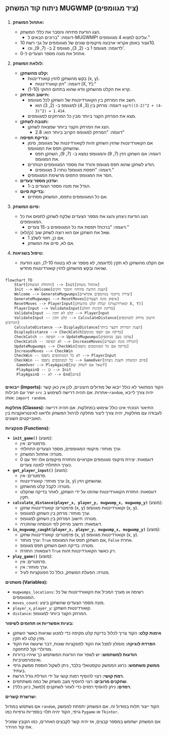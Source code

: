 ## ניתוח קוד המשחק MUGWMP (ציד מגוומפים)

### <algorithm>

1.  **אתחול המשחק:**
    *   הצג הודעת פתיחה והסבר את כללי המשחק.
        *   דוגמה: "ברוכים הבאים ל-MUGWMP! עליכם למצוא 4 מגווומפים."
    *   צור באופן אקראי ארבעה מיקומים שונים של מגווומפים על גבי רשת 10x10.
        *   לדוגמה: מגוומפ 1 ב- (2, 3), מגוומפ 2 ב- (7, 9), וכו'.
    *   אתחל את מונה מספר הצעדים ל-0.

2.  **לולאת המשחק:**
    *   **קלט מהשחקן:**
        *   בקש מהשחקן להזין קואורדינטות (x, y).
            *   דוגמה: "הזן קואורדינטות (X, Y):"
        *   קרא את הקלט מהשחקן וודא שהוא בתחום החוקי (1-10).
    *   **חישוב המרחק:**
        *   חשב את המרחק בין הקואורדינטות של השחקן לכל מגווומפ.
            *   דוגמה: מרחק בין (3, 4) למגוומפ ב- (2, 3) הוא `sqrt((3-2)^2 + (4-3)^2) = 1.414`.
        *   מצא את המרחק הקצר ביותר מבין כל המרחקים למגוומפים.
    *   **תגובה לשחקן:**
        *   הצג את המרחק הקצר ביותר שמצאת לשחקן.
            *   דוגמה: "המרחק למגוומפ הקרוב ביותר הוא: 2.8"
    *   **בדיקת תפיסה:**
        *   אם הקואורדינטות שהזין השחקן זהות לקואורדינטות של מגווומפ, סימן שהשחקן תפס את המגווומפ.
            *   דוגמה: אם השחקן הזין (7, 9) והמגוומפ נמצא ב- (7, 9), השחקן תפס את המגוומפ.
        *   הודע לשחקן שהוא תפס מגוומפ והורד את מספר המגווומפים הנותרים.
            *   דוגמה: "תפסת מגוומפ! נותרו 3 מגוומפים."
        *   הסר את המגוומפ התפוס מרשימת המגוומפים.
    *   **עדכון מספר צעדים:**
        *   הגדל את מונה מספר הצעדים ב-1.
    *   **בדיקת סיום:**
        *   אם כל המגווומפים נתפסו, המשחק מסתיים.

3.  **סיום המשחק:**
    *   הצג הודעת ניצחון והצג את מספר הצעדים שלקח לשחקן לתפוס את כל המגווומפים.
        *   דוגמה: "ברכות! תפסת את כל המגוומפים ב-15 צעדים."
    *   שאל את השחקן אם הוא רוצה לשחק שוב (כן/לא).
        *   אם כן, חזור לשלב 1.
        *   אם לא, סיים את המשחק.

4.  **טיפול בשגיאות:**
    *   אם הקלט מהשחקן לא תקין (לדוגמה, לא מספר או לא בטווח 1-10), הצג הודעת שגיאה ובקש מהשחקן להזין קואורדינטות מחדש.

### <mermaid>

```mermaid
flowchart TD
    Start[התחלת המשחק] --> Init[אתחול משחק]
    Init --> Welcome[הצגת הודעת פתיחה והסבר חוקים]
    Welcome --> GenerateMugwumps[יצירת מיקומי מגווומפים אקראיים]
    GenerateMugwumps --> ResetMoves[איפוס מונה הצעדים]
    ResetMoves --> PlayerInput[קבלת קלט מהשחקן (קואורדינטות X, Y)]
    PlayerInput --> ValidateInput[בדיקת תקינות הקלט]
    ValidateInput -- קלט לא תקין --> PlayerInput
    ValidateInput -- קלט תקין --> CalculateDistance[חישוב מרחק למגוומפים הקרובים]
    CalculateDistance --> DisplayDistance[הצגת המרחק הקצר ביותר]
    DisplayDistance --> CheckCatch[בדיקה אם תפסו מגוומפ]
    CheckCatch -- תפיסה --> UpdateMugwumps[עדכון מצב מגוומפים]
    CheckCatch -- לא תפיסה --> IncreaseMoves[הגדלת מונה הצעדים]
    UpdateMugwumps --> CheckWin[בדיקה אם כל המגוומפים נתפסו]
    IncreaseMoves --> CheckWin
    CheckWin -- לא כל המגווומפים נתפסו --> PlayerInput
    CheckWin -- כל המגוומפים נתפסו --> GameOver[סיום המשחק והצגת ניצחון]
     GameOver --> PlayAgainQ[שאל אם לשחק שוב?]
     PlayAgainQ -- כן --> Init
     PlayAgainQ -- לא --> End[סיום]
```

### <explanation>

**ייבואים (Imports):**
הקוד המתואר לא כולל ייבוא של מודולים חיצוניים, לכן אין כאן קשר ישיר עם חבילות `src` אחרות. אם תהיה דרישה לשימוש ב-`random`, יהיה צורך לייבא אותו: `import random`.

**מחלקות (Classes):**
התיאור הנוכחי אינו כולל שימוש במחלקות. אם תהיה דרישה לעבודה עם מחלקות, יהיה צורך ליצור מחלקה לניהול המשחק ולדאוג לאינטראקציות בין האובייקטים השונים.

**פונקציות (Functions):**

*   **`init_game()`** (מוצע):
    *   פרמטרים: אין.
    *   ערך מוחזר: מיקומי המגוומפים, מספר הצעדים התחלתי.
    *   מטרה: אתחול המשחק.
    *   דוגמאות: יצירת מיקומי מגוומפים אקראיים והחזרת מיקומים אלו יחד עם 0 כערך התחלתי למונה צעדים.
*   **`get_player_input()`** (מוצע):
    *   פרמטרים: אין.
    *   ערך מוחזר: קואורדינטות (x, y) שהשחקן הזין.
    *   מטרה: לקבל קלט מהשחקן.
    *   דוגמאות: החזרת הקואורדינטות שהוזנו על ידי השחקן, לאחר בדיקה שהקלט תקין.
*   **`calculate_distance(player_x, player_y, mugwump_x, mugwump_y)`** (מוצע):
    *   פרמטרים: קואורדינטות שחקן (x, y) וקואורדינטות מגווומפ (x, y).
    *   ערך מוחזר: מרחק בין השחקן למגוומפ.
    *   מטרה: חישוב המרחק בין השחקן למגוומפ.
    *   דוגמאות: חישוב מרחק לפי הנוסחה שהוזכרה.
*   **`is_mugwump_caught(player_x, player_y, mugwump_x, mugwump_y)`** (מוצע):
    *   פרמטרים: קואורדינטות שחקן (x, y) וקואורדינטות מגווומפ (x, y).
    *   ערך מוחזר: `True` אם השחקן תפס את המגוומפ, `False` אחרת.
    *   מטרה: בדיקה האם השחקן תפס מגוומפ.
    *   דוגמאות: החזרת `True` רק כאשר הקואורדינטות זהות.
*   **`play_game()`** (מוצע):
    *   פרמטרים: אין.
    *   ערך מוחזר: אין.
    *   מטרה: הפעלת המשחק, כולל כל הפונקציות לעיל.

**משתנים (Variables):**

*   `mugwumps_locations`: רשימה או מערך המכיל את הקואורדינטות של כל המגווומפים.
*   `moves_count`: מונה מספר הצעדים שהשחקן ביצע.
*   `player_x`, `player_y`: קואורדינטות השחקן.
*   `distance`: המרחק הקצר ביותר למגוומפ.

**בעיות אפשריות או תחומים לשיפור:**

*   **אימות קלט:** הקוד צריך לכלול בדיקת קלט מקיפה כדי למנוע שגיאות כאשר השחקן מזין קלט לא תקין.
*   **הפרדת לוגיקה:** מומלץ לפצל את הקוד לפונקציות שונות, דבר שיעשה את הקוד מודולרי וקל לתחזוקה.
*   **הודעות למשתמש:** יש לשפר את הודעות המשתמש כך שיהיו ברורות ואינפורמטיביות.
*   **ממשק משתמש:** כרגע הממשק טקסטואלי בלבד, ניתן לשקול הוספת ממשק גרפי בעתיד.
*   **רמת קושי:** רצוי להוסיף רמות קושי על ידי הגדלת גודל הרשת.
*   **שחקנים מרובים:** רצוי להוסיף מצב משחק של כמה משתתפים.
*   **רמזים:** ניתן להוסיף רמזים כדי לעזור לשחקנים (למשל, כיוון כללי).

**שרשרת קשרים:**

אם נשתמש במודול `random`, הקוד ייצור תלות במודול זה. אם המשחק יתפתח לממשק גרפי, הקוד יהיה תלוי בספריות גרפיות כמו `Pygame` או `Tkinter`.

אם המשחק ישתמש במספר קבצים, אז יהיה קשר לקבצים האחרים, כמו הקובץ שמכיל את קוד ההידר.